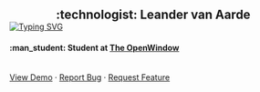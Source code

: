 <!-- HEADER SECTION -->
<h2 align="center" style="padding:0;margin:0;">:technologist: Leander van Aarde</h2>
<a href="https://git.io/typing-svg"><img src="https://readme-typing-svg.demolab.com?font=Fira+Code&weight=600&size=26&pause=1000&color=00FF41&center=true&vCenter=true&width=1400&lines=Web+Developer" alt="Typing SVG" /></a>
</br> 
<h4>:man_student: Student at <a href="https://www.openwindow.co.za/ ">The OpenWindow </a></h4>
    
   <br />
   <a href="path/to/demonstration/video">View Demo</a>
    ·
    <a href="https://github.com/LeandervanAarde/Brew-Co/issues">Report Bug</a>
    ·
    <a href="https://github.com/LeandervanAarde/Brew-Co/issues">Request Feature</a>
</p>
